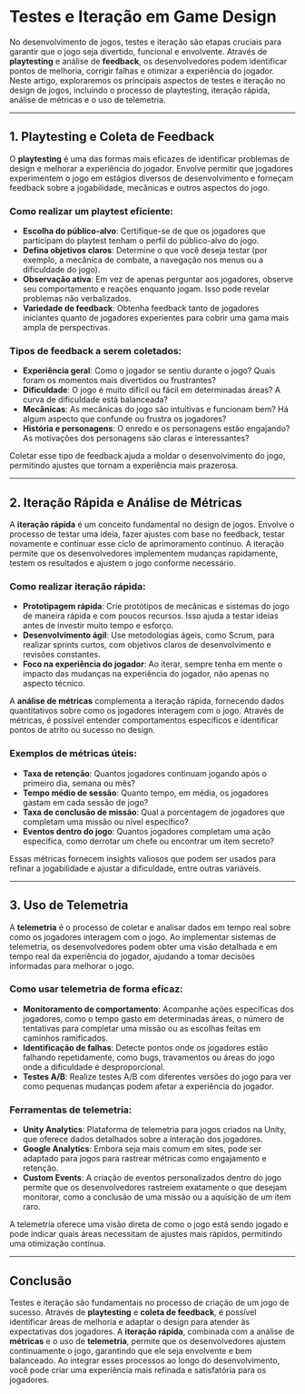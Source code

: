 # Testes e Iteração em Game Design

No desenvolvimento de jogos, testes e iteração são etapas cruciais para garantir que o jogo seja divertido, funcional e envolvente. Através de **playtesting** e análise de **feedback**, os desenvolvedores podem identificar pontos de melhoria, corrigir falhas e otimizar a experiência do jogador. Neste artigo, exploraremos os principais aspectos de testes e iteração no design de jogos, incluindo o processo de playtesting, iteração rápida, análise de métricas e o uso de telemetria.

---

## 1. Playtesting e Coleta de Feedback

O **playtesting** é uma das formas mais eficazes de identificar problemas de design e melhorar a experiência do jogador. Envolve permitir que jogadores experimentem o jogo em estágios diversos de desenvolvimento e forneçam feedback sobre a jogabilidade, mecânicas e outros aspectos do jogo.

### Como realizar um playtest eficiente:
- **Escolha do público-alvo**: Certifique-se de que os jogadores que participam do playtest tenham o perfil do público-alvo do jogo.
- **Defina objetivos claros**: Determine o que você deseja testar (por exemplo, a mecânica de combate, a navegação nos menus ou a dificuldade do jogo).
- **Observação ativa**: Em vez de apenas perguntar aos jogadores, observe seu comportamento e reações enquanto jogam. Isso pode revelar problemas não verbalizados.
- **Variedade de feedback**: Obtenha feedback tanto de jogadores iniciantes quanto de jogadores experientes para cobrir uma gama mais ampla de perspectivas.

### Tipos de feedback a serem coletados:
- **Experiência geral**: Como o jogador se sentiu durante o jogo? Quais foram os momentos mais divertidos ou frustrantes?
- **Dificuldade**: O jogo é muito difícil ou fácil em determinadas áreas? A curva de dificuldade está balanceada?
- **Mecânicas**: As mecânicas do jogo são intuitivas e funcionam bem? Há algum aspecto que confunde ou frustra os jogadores?
- **História e personagens**: O enredo e os personagens estão engajando? As motivações dos personagens são claras e interessantes?

Coletar esse tipo de feedback ajuda a moldar o desenvolvimento do jogo, permitindo ajustes que tornam a experiência mais prazerosa.

---

## 2. Iteração Rápida e Análise de Métricas

A **iteração rápida** é um conceito fundamental no design de jogos. Envolve o processo de testar uma ideia, fazer ajustes com base no feedback, testar novamente e continuar esse ciclo de aprimoramento contínuo. A iteração permite que os desenvolvedores implementem mudanças rapidamente, testem os resultados e ajustem o jogo conforme necessário.

### Como realizar iteração rápida:
- **Prototipagem rápida**: Crie protótipos de mecânicas e sistemas do jogo de maneira rápida e com poucos recursos. Isso ajuda a testar ideias antes de investir muito tempo e esforço.
- **Desenvolvimento ágil**: Use metodologias ágeis, como Scrum, para realizar sprints curtos, com objetivos claros de desenvolvimento e revisões constantes.
- **Foco na experiência do jogador**: Ao iterar, sempre tenha em mente o impacto das mudanças na experiência do jogador, não apenas no aspecto técnico.

A **análise de métricas** complementa a iteração rápida, fornecendo dados quantitativos sobre como os jogadores interagem com o jogo. Através de métricas, é possível entender comportamentos específicos e identificar pontos de atrito ou sucesso no design.

### Exemplos de métricas úteis:
- **Taxa de retenção**: Quantos jogadores continuam jogando após o primeiro dia, semana ou mês?
- **Tempo médio de sessão**: Quanto tempo, em média, os jogadores gastam em cada sessão de jogo?
- **Taxa de conclusão de missão**: Qual a porcentagem de jogadores que completam uma missão ou nível específico?
- **Eventos dentro do jogo**: Quantos jogadores completam uma ação específica, como derrotar um chefe ou encontrar um item secreto?

Essas métricas fornecem insights valiosos que podem ser usados para refinar a jogabilidade e ajustar a dificuldade, entre outras variáveis.

---

## 3. Uso de Telemetria

A **telemetria** é o processo de coletar e analisar dados em tempo real sobre como os jogadores interagem com o jogo. Ao implementar sistemas de telemetria, os desenvolvedores podem obter uma visão detalhada e em tempo real da experiência do jogador, ajudando a tomar decisões informadas para melhorar o jogo.

### Como usar telemetria de forma eficaz:
- **Monitoramento de comportamento**: Acompanhe ações específicas dos jogadores, como o tempo gasto em determinadas áreas, o número de tentativas para completar uma missão ou as escolhas feitas em caminhos ramificados.
- **Identificação de falhas**: Detecte pontos onde os jogadores estão falhando repetidamente, como bugs, travamentos ou áreas do jogo onde a dificuldade é desproporcional.
- **Testes A/B**: Realize testes A/B com diferentes versões do jogo para ver como pequenas mudanças podem afetar a experiência do jogador.

### Ferramentas de telemetria:
- **Unity Analytics**: Plataforma de telemetria para jogos criados na Unity, que oferece dados detalhados sobre a interação dos jogadores.
- **Google Analytics**: Embora seja mais comum em sites, pode ser adaptado para jogos para rastrear métricas como engajamento e retenção.
- **Custom Events**: A criação de eventos personalizados dentro do jogo permite que os desenvolvedores rastreiem exatamente o que desejam monitorar, como a conclusão de uma missão ou a aquisição de um item raro.

A telemetria oferece uma visão direta de como o jogo está sendo jogado e pode indicar quais áreas necessitam de ajustes mais rápidos, permitindo uma otimização contínua.

---

## Conclusão

Testes e iteração são fundamentais no processo de criação de um jogo de sucesso. Através de **playtesting** e **coleta de feedback**, é possível identificar áreas de melhoria e adaptar o design para atender às expectativas dos jogadores. A **iteração rápida**, combinada com a análise de **métricas** e o uso de **telemetria**, permite que os desenvolvedores ajustem continuamente o jogo, garantindo que ele seja envolvente e bem balanceado. Ao integrar esses processos ao longo do desenvolvimento, você pode criar uma experiência mais refinada e satisfatória para os jogadores.

